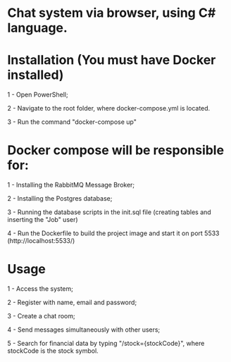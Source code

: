 # Chat system via browser, using C# language.

# Installation (You must have Docker installed)

1 - Open PowerShell;

2 - Navigate to the root folder, where docker-compose.yml is located.

3 - Run the command "docker-compose up" 


# Docker compose will be responsible for:

1 - Installing the RabbitMQ Message Broker;

2 - Installing the Postgres database;

3 - Running the database scripts in the init.sql file (creating tables and inserting the "Job" user)

4 - Run the Dockerfile to build the project image and start it on port 5533 (http://localhost:5533/)


# Usage

1 - Access the system;

2 - Register with name, email and password;

3 - Create a chat room;

4 - Send messages simultaneously with other users;

5 - Search for financial data by typing "/stock={stockCode}", where stockCode is the stock symbol.
